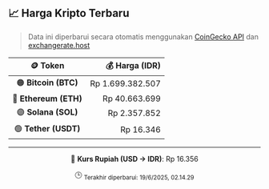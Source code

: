 

<!-- HARGA_KRIPTO -->
## 📈 Harga Kripto Terbaru

> Data ini diperbarui secara otomatis menggunakan [CoinGecko API](https://www.coingecko.com/) dan [exchangerate.host](https://exchangerate.host/)

<div align="center">

| 🪙 Token | 💰 Harga (IDR) |
|:------:|---------------:|
| 🟠 **Bitcoin (BTC)**   | Rp 1.699.382.507 |
| 🔵 **Ethereum (ETH)**  | Rp 40.663.699 |
| 🟣 **Solana (SOL)**    | Rp 2.357.852 |
| 🟢 **Tether (USDT)**   | Rp 16.346 |

---

💱 **Kurs Rupiah (USD → IDR)**: Rp 16.356

🕒 <sub>Terakhir diperbarui: 19/6/2025, 02.14.29</sub>

</div>
<!-- /HARGA_KRIPTO -->